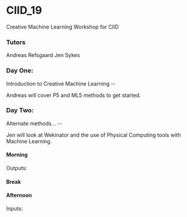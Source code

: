 # CIID_19
Creative Machine Learning Workshop for CIID

### Tutors
Andreas Refsgaard
Jen Sykes

### Day One: 
Introduction to Creative Machine Learning --

Andreas will cover P5 and ML5 methods to get started. 

### Day Two:
Alternate methods... --

Jen will look at Wekinator and the use of Physical Computing tools with Machine Learning. 

#### Morning
Outputs:

#### Break 

#### Afternoon
Inputs:
